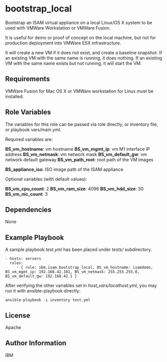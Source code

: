 
bootstrap_local
=========

Bootstrap an ISAM virtual appliance on a local Linux/OS X system to be used with VMWare Workstation or VMWare Fusion.

It is useful for demo or proof of concept on the local machine, but not for production deployment into VMWare ESX infrastructure.

It will create a new VM if it does not exist, and create a baseline snapshot. If an existing VM with the same name is running, it does nothing. If an existing VM with the same name exists but not running, it will start the VM.

Requirements
------------

VMWare Fusion for Mac OS X or VMWare workstation for Linux must be installed.

Role Variables
--------------

The variables for this role can be passed via role directly, or inventory file, or playbook vars/main.yml.

Required variables are:

**BS_vm_hostname**: vm hostname
**BS_vm_mgmt_ip**: vm M1 interface IP address
**BS_vm_netmask**: vm network mask
**BS_vm_default_gw**: vm network default gateway
**BS_vm_path_root**: root path of the VM images

**BS_appliance_iso**: ISO image path of the ISAM appliance

Optional variables (with default values):

**BS_vm_cpu_count**: 2
**BS_vm_ram_size**: 4096
**BS_vm_hdd_size**: 50
**BS_vm_nic_count**: 3

Dependencies
------------

None

Example Playbook
----------------

A sample playbook *test.yml* has been placed under *tests/* subdirectory.

    - hosts: servers
      roles:
         - { role: ibm.isam.bootstrap_local, BS_vm_hostname: isamdemo, BS_vm_mgmt_ip: 192.168.42.101, BS_vm_netmask: 255.255.255.0, BS_vm_default_gw: 192.168.42.1 }

After verifying the other variables set in *host_vars/localhost.yml*,  you may run it with ansible-playbook directly:

```
ansible-playbook -i inventory test.yml
```

License
-------

Apache

Author Information
------------------

IBM
